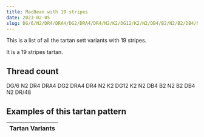 ```yaml
---
title: MacBean with 19 stripes
date: 2023-02-05
slug: DG/6/N2/DR4/DRA4/DG2/DRA4/DR4/N2/K2/DG12/K2/N2/DB4/B2/N2/B2/DB4/N2/DR/48
---
```

This is a list of all the tartan sett variants with 19 stripes.

It is a 19 stripes tartan.


## Thread count
DG/6 N2 DR4 DRA4 DG2 DRA4 DR4 N2 K2 DG12 K2 N2 DB4 B2 N2 B2 DB4 N2 DR/48

## Examples of this tartan pattern

| Tartan Variants |
|---------------|
